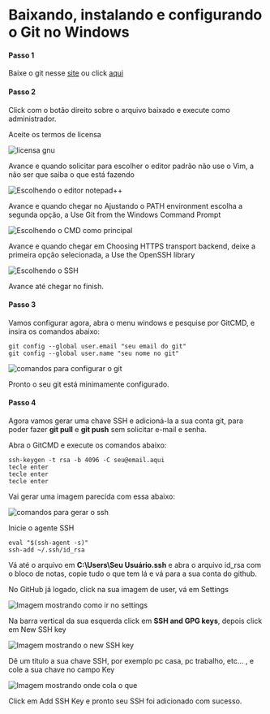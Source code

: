 # Baixando, instalando e configurando o Git no Windows

#### Passo 1

Baixe o git nesse [site](https://git-scm.com/download/win) ou click [aqui](https://github.com/git-for-windows/git/releases/download/v2.16.2.windows.1/Git-2.16.2-64-bit.exe)

#### Passo 2

Click com o botão direito sobre o arquivo baixado e execute como administrador.

Aceite os termos de licensa

![licensa gnu](https://github.com/nosrednawall/Faculdade-Projeto-Integrador-5P/blob/master/Documentacao/DevOps/ConfiguracoesPersonalizadas/imagens/git1.png?raw=true)

Avance e quando solicitar para escolher o editor padrão não use o Vim, a não ser que saiba o que está fazendo

![Escolhendo o editor notepad++](https://github.com/nosrednawall/Faculdade-Projeto-Integrador-5P/blob/master/Documentacao/DevOps/ConfiguracoesPersonalizadas/imagens/git2.jpg?raw=true)

Avance e quando chegar no Ajustando o PATH environment escolha a segunda opção, a Use Git from the Windows Command Prompt

![Escolhendo o CMD como principal](https://github.com/nosrednawall/Faculdade-Projeto-Integrador-5P/blob/master/Documentacao/DevOps/ConfiguracoesPersonalizadas/imagens/git3.png?raw=true)

Avance e quando chegar em Choosing HTTPS transport backend, deixe a primeira opção selecionada, a Use the OpenSSH library

![Escolhendo o SSH](https://github.com/nosrednawall/Faculdade-Projeto-Integrador-5P/blob/master/Documentacao/DevOps/ConfiguracoesPersonalizadas/imagens/git4.png?raw=true)

Avance até chegar no finish.

#### Passo 3

Vamos configurar agora, abra o menu windows e pesquise por GitCMD, e insira os comandos abaixo:

<!-- language: shell -->
    git config --global user.email "seu email do git"
    git config --global user.name "seu nome no git"

<!-- language: shell -->

![comandos para configurar o git](https://github.com/nosrednawall/Faculdade-Projeto-Integrador-5P/blob/master/Documentacao/DevOps/ConfiguracoesPersonalizadas/imagens/git6.png?raw=true)

Pronto o seu git está minimamente configurado.

#### Passo 4

Agora vamos gerar uma chave SSH e adicioná-la a sua conta git, para poder fazer **git pull** e **git push** sem solicitar e-mail e senha.

Abra o GitCMD e execute os comandos abaixo:

<!-- language: shell -->
    ssh-keygen -t rsa -b 4096 -C seu@email.aqui
    tecle enter
    tecle enter
    tecle enter
<!-- language: shell -->

Vai gerar uma imagem parecida com essa abaixo:

![comandos para gerar o ssh](https://github.com/nosrednawall/Faculdade-Projeto-Integrador-5P/blob/master/Documentacao/DevOps/ConfiguracoesPersonalizadas/imagens/git7.png?raw=true)

Inicie o agente SSH
<!-- language: shell -->
    eval "$(ssh-agent -s)"
    ssh-add ~/.ssh/id_rsa
<!-- language: shell -->
Vá até o arquivo em **C:\Users\Seu Usuário\.ssh** e abra o arquivo id_rsa com o bloco de notas, copie tudo o que tem lá e vá para a sua conta do github.

No GitHub já logado, click na sua imagem de user, vá em Settings

![Imagem mostrando como ir no settings](https://github.com/nosrednawall/Faculdade-Projeto-Integrador-5P/blob/master/Documentacao/DevOps/ConfiguracoesPersonalizadas/imagens/git9.png?raw=true)

Na barra vertical da sua esquerda click em **SSH and GPG keys**, depois click em New SSH key

![Imagem mostrando o new SSH key](https://github.com/nosrednawall/Faculdade-Projeto-Integrador-5P/blob/master/Documentacao/DevOps/ConfiguracoesPersonalizadas/imagens/git10.png?raw=true)

Dê um título a sua chave SSH, por exemplo pc casa, pc trabalho, etc... , e cole a sua chave no campo Key

![Imagem mostrando onde cola o que](https://github.com/nosrednawall/Faculdade-Projeto-Integrador-5P/blob/master/Documentacao/DevOps/ConfiguracoesPersonalizadas/imagens/git11.png?raw=true)

Click em Add SSH Key e pronto seu SSH foi adicionado com sucesso.
